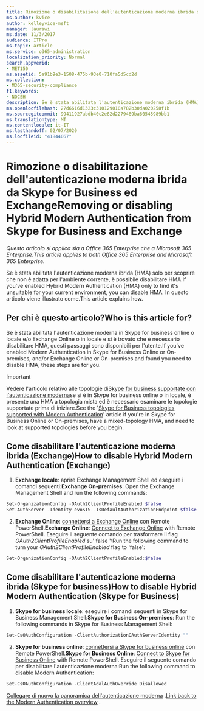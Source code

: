 ```yaml
---
title: Rimozione o disabilitazione dell'autenticazione moderna ibrida da Skype for Business ed Exchange
ms.author: kvice
author: kelleyvice-msft
manager: laurawi
ms.date: 11/3/2017
audience: ITPro
ms.topic: article
ms.service: o365-administration
localization_priority: Normal
search.appverid:
- MET150
ms.assetid: 5a91b9e3-1508-475b-93e0-710fa5d5cd2d
ms.collection:
- M365-security-compliance
f1.keywords:
- NOCSH
description: Se è stata abilitata l'autenticazione moderna ibrida (HMA) solo per scoprire che non è adatta per l'ambiente corrente, è possibile disabilitare HMA. In questo articolo viene illustrato come.
ms.openlocfilehash: 27d6616d1323c310129010a782b30da020258f1b
ms.sourcegitcommit: 99411927abdb40c2e82d2279489ba60545989bb1
ms.translationtype: MT
ms.contentlocale: it-IT
ms.lasthandoff: 02/07/2020
ms.locfileid: "41844067"
---
```

# <a name="removing-or-disabling-hybrid-modern-authentication-from-skype-for-business-and-exchange"></a><span data-ttu-id="71ea7-104">Rimozione o disabilitazione dell'autenticazione moderna ibrida da Skype for Business ed Exchange</span><span class="sxs-lookup"><span data-stu-id="71ea7-104">Removing or disabling Hybrid Modern Authentication from Skype for Business and Exchange</span></span>

<span data-ttu-id="71ea7-105">*Questo articolo si applica sia a Office 365 Enterprise che a Microsoft 365 Enterprise*.</span><span class="sxs-lookup"><span data-stu-id="71ea7-105">*This article applies to both Office 365 Enterprise and Microsoft 365 Enterprise.*</span></span>

<span data-ttu-id="71ea7-106">Se è stata abilitata l'autenticazione moderna ibrida (HMA) solo per scoprire che non è adatta per l'ambiente corrente, è possibile disabilitare HMA.</span><span class="sxs-lookup"><span data-stu-id="71ea7-106">If you've enabled Hybrid Modern Authentication (HMA) only to find it's unsuitable for your current environment, you can disable HMA.</span></span> <span data-ttu-id="71ea7-107">In questo articolo viene illustrato come.</span><span class="sxs-lookup"><span data-stu-id="71ea7-107">This article explains how.</span></span>
  
## <a name="who-is-this-article-for"></a><span data-ttu-id="71ea7-108">Per chi è questo articolo?</span><span class="sxs-lookup"><span data-stu-id="71ea7-108">Who is this article for?</span></span>

<span data-ttu-id="71ea7-109">Se è stata abilitata l'autenticazione moderna in Skype for business online o locale e/o Exchange Online o in locale e si è trovato che è necessario disabilitare HMA, questi passaggi sono disponibili per l'utente.</span><span class="sxs-lookup"><span data-stu-id="71ea7-109">If you've enabled Modern Authentication in Skype for Business Online or On-premises, and/or Exchange Online or On-premises and found you need to disable HMA, these steps are for you.</span></span>

> [!IMPORTANT]
> <span data-ttu-id="71ea7-110">Vedere l'articolo relativo alle topologie di[Skype for business supportate con l'autenticazione moderna](https://technet.microsoft.com/library/mt803262.aspx)se si è in Skype for business online o in locale, è presente una HMA a topologia mista ed è necessario esaminare le topologie supportate prima di iniziare.</span><span class="sxs-lookup"><span data-stu-id="71ea7-110">See the '[Skype for Business topologies supported with Modern Authentication](https://technet.microsoft.com/library/mt803262.aspx)' article if you're in Skype for Business Online or On-premises, have a mixed-topology HMA, and need to look at supported topologies before you begin.</span></span>
  
## <a name="how-to-disable-hybrid-modern-authentication-exchange"></a><span data-ttu-id="71ea7-111">Come disabilitare l'autenticazione moderna ibrida (Exchange)</span><span class="sxs-lookup"><span data-stu-id="71ea7-111">How to disable Hybrid Modern Authentication (Exchange)</span></span>

1. <span data-ttu-id="71ea7-112">**Exchange locale**: aprire Exchange Management Shell ed eseguire i comandi seguenti:</span><span class="sxs-lookup"><span data-stu-id="71ea7-112">**Exchange On-premises**: Open the Exchange Management Shell and run the following commands:</span></span> 

```powershell
Set-OrganizationConfig -OAuth2ClientProfileEnabled $false
Set-AuthServer -Identity evoSTS -IsDefaultAuthorizationEndpoint $false
```

2. <span data-ttu-id="71ea7-113">**Exchange Online**: [connettersi a Exchange Online](https://docs.microsoft.com/powershell/exchange/exchange-online/connect-to-exchange-online-powershell/connect-to-exchange-online-powershell) con Remote PowerShell.</span><span class="sxs-lookup"><span data-stu-id="71ea7-113">**Exchange Online**: [Connect to Exchange Online](https://docs.microsoft.com/powershell/exchange/exchange-online/connect-to-exchange-online-powershell/connect-to-exchange-online-powershell) with Remote PowerShell.</span></span> <span data-ttu-id="71ea7-114">Eseguire il seguente comando per trasformare il flag *OAuth2ClientProfileEnabled* su' false ':</span><span class="sxs-lookup"><span data-stu-id="71ea7-114">Run the following command to turn your  *OAuth2ClientProfileEnabled*  flag to 'false':</span></span>

```powershell    
Set-OrganizationConfig -OAuth2ClientProfileEnabled:$false
```
    
## <a name="how-to-disable-hybrid-modern-authentication-skype-for-business"></a><span data-ttu-id="71ea7-115">Come disabilitare l'autenticazione moderna ibrida (Skype for business)</span><span class="sxs-lookup"><span data-stu-id="71ea7-115">How to disable Hybrid Modern Authentication (Skype for Business)</span></span>

1. <span data-ttu-id="71ea7-116">**Skype for business locale**: eseguire i comandi seguenti in Skype for Business Management Shell:</span><span class="sxs-lookup"><span data-stu-id="71ea7-116">**Skype for Business On-premises**: Run the following commands in Skype for Business Management Shell:</span></span>

```powershell
Set-CsOAuthConfiguration -ClientAuthorizationOAuthServerIdentity ""
```

2. <span data-ttu-id="71ea7-117">**Skype for business online**: [connettersi a Skype for business online](https://docs.microsoft.com/office365/enterprise/powershell/manage-skype-for-business-online-with-office-365-powershell) con Remote PowerShell.</span><span class="sxs-lookup"><span data-stu-id="71ea7-117">**Skype for Business Online**: [Connect to Skype for Business Online](https://docs.microsoft.com/office365/enterprise/powershell/manage-skype-for-business-online-with-office-365-powershell) with Remote PowerShell.</span></span> <span data-ttu-id="71ea7-118">Eseguire il seguente comando per disabilitare l'autenticazione moderna:</span><span class="sxs-lookup"><span data-stu-id="71ea7-118">Run the following command to disable Modern Authentication:</span></span>

```powershell    
Set-CsOAuthConfiguration -ClientAdalAuthOverride Disallowed
```

<span data-ttu-id="71ea7-119">[Collegare di nuovo la panoramica dell'autenticazione moderna](hybrid-modern-auth-overview.md) .</span><span class="sxs-lookup"><span data-stu-id="71ea7-119">[Link back to the Modern Authentication overview](hybrid-modern-auth-overview.md) .</span></span> 
  

